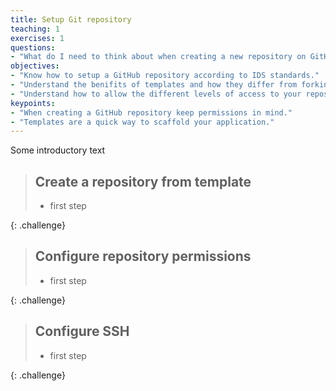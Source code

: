 ```yaml
---
title: Setup Git repository
teaching: 1
exercises: 1
questions:
- "What do I need to think about when creating a new repository on GitHub?"
objectives:
- "Know how to setup a GitHub repository according to IDS standards."
- "Understand the benifits of templates and how they differ from forking/cloning."
- "Understand how to allow the different levels of access to your repository."
keypoints:
- "When creating a GitHub repository keep permissions in mind."
- "Templates are a quick way to scaffold your application."
---
```


Some introductory text

> ## Create a repository from template
>
> *   first step 
>
{: .challenge}

> ## Configure repository permissions
>
> *   first step 
>
{: .challenge}

> ## Configure SSH
>
> *   first step 
>
{: .challenge}
